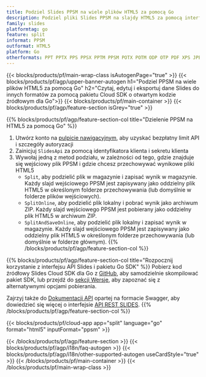 ```yaml
---
title: Podziel Slides PPSM na wiele plików HTML5 za pomocą Go
description: Podziel pliki Slides PPSM na slajdy HTML5 za pomocą interfejsu API REST i pakietu Go SDK o otwartym kodzie źródłowym
family: slides
platformtag: go
feature: split
informat: PPSM
outformat: HTML5
platform: Go
otherformats: PPT PPTX PPS PPSX PPTM PPSM POTX POTM ODP OTP PDF XPS JPEG PNG BMP TIFF SVG MD GIF XAML
---
```


{{< blocks/products/pf/main-wrap-class isAutogenPage="true" >}}
{{< blocks/products/pf/agp/upper-banner-autogen h1="Podziel PPSM na wiele plików HTML5 za pomocą Go" h2="Czytaj, edytuj i eksportuj dane Slides do innych formatów za pomocą pakietu Cloud SDK o otwartym kodzie źródłowym dla Go">}}
{{< blocks/products/pf/main-container >}}
{{< blocks/products/pf/agp/feature-section isGrey="true" >}}

{{% blocks/products/pf/agp/feature-section-col title="Dzielenie PPSM na HTML5 za pomocą Go" %}}
1. Utwórz konto na <a href="https://dashboard.aspose.cloud/">pulpicie nawigacyjnym</a>, aby uzyskać bezpłatny limit API i szczegóły autoryzacji
1. Zainicjuj ```SlidesApi``` za pomocą identyfikatora klienta i sekretu klienta
1. Wywołaj jedną z metod podziału, w zależności od tego, gdzie znajduje się wejściowy plik PPSM i gdzie chcesz przechowywać wynikowe pliki HTML5
    - ```Split```, aby podzielić plik w magazynie i zapisać wynik w magazynie. Każdy slajd wejściowego PPSM jest zapisywany jako oddzielny plik HTML5 w określonym folderze przechowywania (lub domyślnie w folderze plików wejściowych).
    - ```SplitOnline```, aby podzielić plik lokalny i pobrać wynik jako archiwum ZIP. Każdy slajd wejściowego PPSM jest pobierany jako oddzielny plik HTML5 w archiwum ZIP.
    - ```SplitAndSaveOnline```, aby podzielić plik lokalny i zapisać wynik w magazynie. Każdy slajd wejściowego PPSM jest zapisywany jako oddzielny plik HTML5 w określonym folderze przechowywania (lub domyślnie w folderze głównym).
{{% /blocks/products/pf/agp/feature-section-col %}}

{{% blocks/products/pf/agp/feature-section-col title="Rozpocznij korzystanie z interfejsu API Slides i pakietu Go SDK" %}}
Pobierz kod źródłowy Slides Cloud SDK dla Go z [GitHub](https://github.com/aspose-slides-cloud/aspose-slides-cloud-go), aby samodzielnie skompilować pakiet SDK, lub przejdź do [sekcji Wersje](https://releases.aspose.cloud/), aby zapoznać się z alternatywnymi opcjami pobierania.

Zajrzyj także do [Dokumentacji API](https://apireference.aspose.cloud/slides/) opartej na formacie Swagger, aby dowiedzieć się więcej o interfejsie [API REST SLIDES](https://products.aspose.cloud/slides/curl/).
{{% /blocks/products/pf/agp/feature-section-col %}}

{{< blocks/products/pf/cloud-app app="split" language="go" format="html5" inputFormat="ppsm" >}}

{{< /blocks/products/pf/agp/feature-section >}}
{{< blocks/products/pf/agp/i18n/faq-autogen >}}
{{< blocks/products/pf/agp/i18n/other-supported-autogen useCardStyle="true" >}}
{{< /blocks/products/pf/main-container >}}
{{< /blocks/products/pf/main-wrap-class >}}